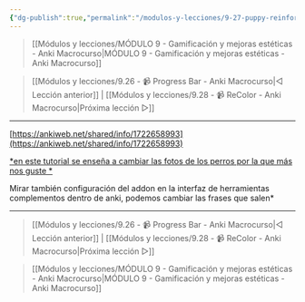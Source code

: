 ```yaml
---
{"dg-publish":true,"permalink":"/modulos-y-lecciones/9-27-puppy-reinforcement-anki-macrocurso-anki-macrocurso/","noteIcon":"","updated":"2024-05-15T22:20:33.532+02:00"}
---
```



> [[Módulos y lecciones/MÓDULO 9 - Gamificación y mejoras estéticas - Anki Macrocurso\|MÓDULO 9 - Gamificación y mejoras estéticas - Anki Macrocurso]]

> [[Módulos y lecciones/9.26 - 📹 Progress Bar - Anki Macrocurso\|◁ Lección anterior]] |   [[Módulos y lecciones/9.28 - 📹 ReColor - Anki Macrocurso\|Próxima lección ▷]]

---

[https://ankiweb.net/shared/info/1722658993](https://ankiweb.net/shared/info/1722658993)

[*en este tutorial se enseña a cambiar las fotos de los perros por la que más nos guste *](https://www.youtube.com/watch?v=UkveLkAgXiM&ab_channel=Glutanimate)

Mirar también configuración del addon en la interfaz de herramientas complementos dentro de anki, podemos cambiar las frases que salen*


---

> [[Módulos y lecciones/9.26 - 📹 Progress Bar - Anki Macrocurso\|◁ Lección anterior]] |   [[Módulos y lecciones/9.28 - 📹 ReColor - Anki Macrocurso\|Próxima lección ▷]]

> [[Módulos y lecciones/MÓDULO 9 - Gamificación y mejoras estéticas - Anki Macrocurso\|MÓDULO 9 - Gamificación y mejoras estéticas - Anki Macrocurso]]